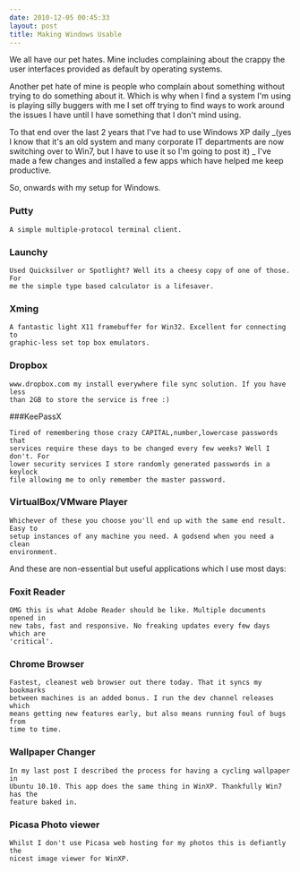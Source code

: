 ```yaml
---
date: 2010-12-05 00:45:33
layout: post
title: Making Windows Usable
---
```


We all have our pet hates. Mine includes complaining about the crappy the user
interfaces provided as default by operating systems.

Another pet hate of mine is people who complain about something without trying
to do something about it. Which is why when I find a system I'm using is playing
silly buggers with me I set off trying to find ways to work around the issues I
have until I have something that I don't mind using.

To that end over the last 2 years that I've had to use Windows XP daily _(yes I
know that it's an old system and many corporate IT departments are now switching
over to Win7, but I have to use it so I'm going to post it) _ I've made a few
changes and installed a few apps which have helped me keep productive.

So, onwards with my setup for Windows.

### Putty

    A simple multiple-protocol terminal client.

### Launchy

    Used Quicksilver or Spotlight? Well its a cheesy copy of one of those. For
    me the simple type based calculator is a lifesaver.

### Xming

    A fantastic light X11 framebuffer for Win32. Excellent for connecting to
    graphic-less set top box emulators.

### Dropbox

    www.dropbox.com my install everywhere file sync solution. If you have less
    than 2GB to store the service is free :)

###KeePassX

    Tired of remembering those crazy CAPITAL,number,lowercase passwords that
    services require these days to be changed every few weeks? Well I don't. For
    lower security services I store randomly generated passwords in a keylock
    file allowing me to only remember the master password.

### VirtualBox/VMware Player

    Whichever of these you choose you'll end up with the same end result. Easy to
    setup instances of any machine you need. A godsend when you need a clean
    environment.

And these are non-essential but useful applications which I use most days:

### Foxit Reader

    OMG this is what Adobe Reader should be like. Multiple documents opened in
    new tabs, fast and responsive. No freaking updates every few days which are
    'critical'.

### Chrome Browser

    Fastest, cleanest web browser out there today. That it syncs my bookmarks
    between machines is an added bonus. I run the dev channel releases which
    means getting new features early, but also means running foul of bugs from
    time to time.

### Wallpaper Changer

    In my last post I described the process for having a cycling wallpaper in
    Ubuntu 10.10. This app does the same thing in WinXP. Thankfully Win7 has the
    feature baked in.

### Picasa Photo viewer

    Whilst I don't use Picasa web hosting for my photos this is defiantly the
    nicest image viewer for WinXP.



